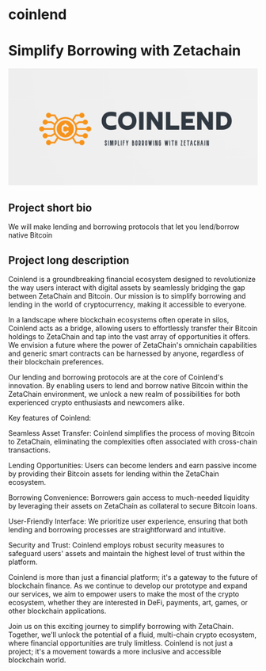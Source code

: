 # coinlend

# Simplify Borrowing with Zetachain

![logo](front/public/all.png)

## Project short bio

We will make lending and borrowing protocols that let you lend/borrow native Bitcoin

## Project long description

Coinlend is a groundbreaking financial ecosystem designed to revolutionize the way users interact with digital assets by seamlessly bridging the gap between ZetaChain and Bitcoin. Our mission is to simplify borrowing and lending in the world of cryptocurrency, making it accessible to everyone.

In a landscape where blockchain ecosystems often operate in silos, Coinlend acts as a bridge, allowing users to effortlessly transfer their Bitcoin holdings to ZetaChain and tap into the vast array of opportunities it offers. We envision a future where the power of ZetaChain's omnichain capabilities and generic smart contracts can be harnessed by anyone, regardless of their blockchain preferences.

Our lending and borrowing protocols are at the core of Coinlend's innovation. By enabling users to lend and borrow native Bitcoin within the ZetaChain environment, we unlock a new realm of possibilities for both experienced crypto enthusiasts and newcomers alike.

Key features of Coinlend:

Seamless Asset Transfer: Coinlend simplifies the process of moving Bitcoin to ZetaChain, eliminating the complexities often associated with cross-chain transactions.

Lending Opportunities: Users can become lenders and earn passive income by providing their Bitcoin assets for lending within the ZetaChain ecosystem.

Borrowing Convenience: Borrowers gain access to much-needed liquidity by leveraging their assets on ZetaChain as collateral to secure Bitcoin loans.

User-Friendly Interface: We prioritize user experience, ensuring that both lending and borrowing processes are straightforward and intuitive.

Security and Trust: Coinlend employs robust security measures to safeguard users' assets and maintain the highest level of trust within the platform.

Coinlend is more than just a financial platform; it's a gateway to the future of blockchain finance. As we continue to develop our prototype and expand our services, we aim to empower users to make the most of the crypto ecosystem, whether they are interested in DeFi, payments, art, games, or other blockchain applications.

Join us on this exciting journey to simplify borrowing with ZetaChain. Together, we'll unlock the potential of a fluid, multi-chain crypto ecosystem, where financial opportunities are truly limitless. Coinlend is not just a project; it's a movement towards a more inclusive and accessible blockchain world.
